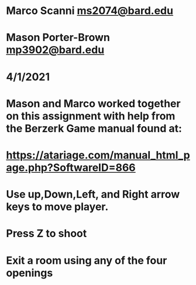 # Marco Scanni ms2074@bard.edu
# Mason Porter-Brown mp3902@bard.edu
# 4/1/2021

# Mason and Marco worked together on this assignment with help from the Berzerk Game manual found at:
# https://atariage.com/manual_html_page.php?SoftwareID=866
# Use up,Down,Left, and Right arrow keys to move player.
# Press Z to shoot
# Exit a room using any of the four openings

